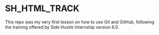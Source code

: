 # SH_HTML_TRACK
This repo was my very first lesson on how to use Git and GitHub, following the training offered by Side Hustle Internship version 6.0.
